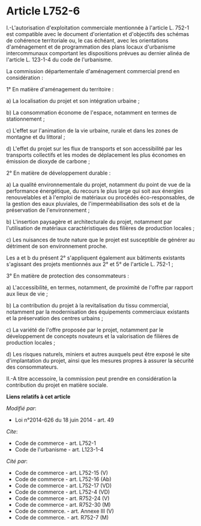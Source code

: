 # Article L752-6

I.-L'autorisation d'exploitation commerciale mentionnée à l'article L. 752-1 est compatible avec le document d'orientation et
d'objectifs des schémas de cohérence territoriale ou, le cas échéant, avec les orientations d'aménagement et de programmation
des plans locaux d'urbanisme intercommunaux comportant les dispositions prévues au dernier alinéa de l'article L. 123-1-4 du
code de l'urbanisme. 

La commission départementale d'aménagement commercial prend en considération : 

1° En matière d'aménagement du territoire : 

a) La localisation du projet et son intégration urbaine ; 

b) La consommation économe de l'espace, notamment en termes de stationnement ; 

c) L'effet sur l'animation de la vie urbaine, rurale et dans les zones de montagne et du littoral ; 

d) L'effet du projet sur les flux de transports et son accessibilité par les transports collectifs et les modes de
déplacement les plus économes en émission de dioxyde de carbone ; 

2° En matière de développement durable : 

a) La qualité environnementale du projet, notamment du point de vue de la performance énergétique, du recours le plus large
qui soit aux énergies renouvelables et à l'emploi de matériaux ou procédés éco-responsables, de la gestion des eaux
pluviales, de l'imperméabilisation des sols et de la préservation de l'environnement ; 

b) L'insertion paysagère et architecturale du projet, notamment par l'utilisation de matériaux caractéristiques des filières
de production locales ; 

c) Les nuisances de toute nature que le projet est susceptible de générer au détriment de son environnement proche. 

Les a et b du présent 2° s'appliquent également aux bâtiments existants s'agissant des projets mentionnés aux 2° et 5° de
l'article L. 752-1 ; 

3° En matière de protection des consommateurs : 

a) L'accessibilité, en termes, notamment, de proximité de l'offre par rapport aux lieux de vie ; 

b) La contribution du projet à la revitalisation du tissu commercial, notamment par la modernisation des équipements
commerciaux existants et la préservation des centres urbains ; 

c) La variété de l'offre proposée par le projet, notamment par le développement de concepts novateurs et la valorisation de
filières de production locales ; 

d) Les risques naturels, miniers et autres auxquels peut être exposé le site d'implantation du projet, ainsi que les mesures
propres à assurer la sécurité des consommateurs. 

II.-A titre accessoire, la commission peut prendre en considération la contribution du projet en matière sociale.

**Liens relatifs à cet article**

_Modifié par_:

  - Loi n°2014-626 du 18 juin 2014 - art. 49

_Cite_:

  - Code de commerce - art. L752-1
  - Code de l'urbanisme - art. L123-1-4

_Cité par_:

  - Code de commerce - art. L752-15 (V)
  - Code de commerce - art. L752-16 (Ab)
  - Code de commerce - art. L752-17 (VD)
  - Code de commerce - art. L752-4 (VD)
  - Code de commerce - art. R752-24 (V)
  - Code de commerce - art. R752-30 (M)
  - Code de commerce. - art. Annexe III (V)
  - Code de commerce. - art. R752-7 (M)
